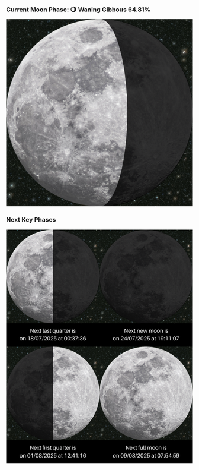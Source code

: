 ### Current Moon Phase: 🌖 Waning Gibbous 64.81%
![Moon Phase](moonphase.png)
### Next Key Phases
![Gallery](gallery.png)